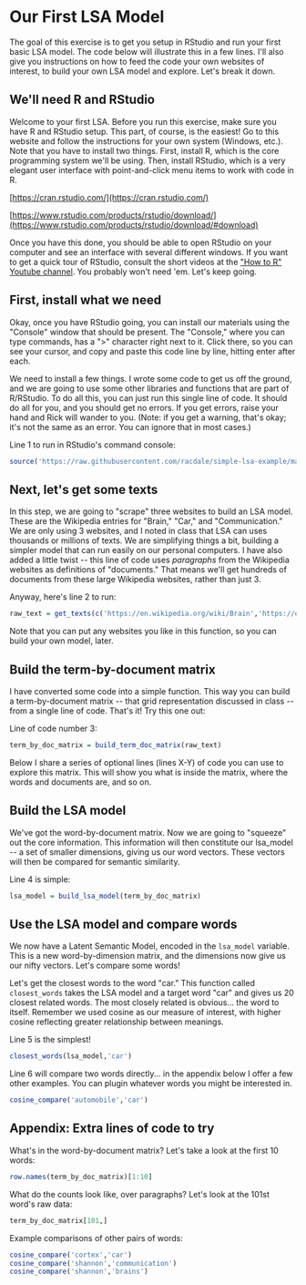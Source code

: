 # Our First LSA Model

The goal of this exercise is to get you setup in RStudio and run your first basic LSA model. The code below will illustrate this in a few lines. I'll also give you instructions on how to feed the code your own websites of interest, to build your own LSA model and explore. Let's break it down.

## We'll need R and RStudio

Welcome to your first LSA. Before you run this exercise, make sure you have R and RStudio setup. This part, of course, is the easiest! Go to this website and follow the instructions for your own system (Windows, etc.). Note that you have to install two things. First, install R, which is the core programming system we'll be using. Then, install RStudio, which is a very elegant user interface with point-and-click menu items to work with code in R.

[https://cran.rstudio.com/](https://cran.rstudio.com/)

[https://www.rstudio.com/products/rstudio/download/](https://www.rstudio.com/products/rstudio/download/#download)

Once you have this done, you should be able to open RStudio on your computer and see an interface with several different windows. If you want to get a quick tour of RStudio, consult the short videos at the ["How to R" Youtube channel](https://www.youtube.com/channel/UCAeWj0GhZ94wuvOIYu1XVrg). You probably won't need 'em. Let's keep going.

## First, install what we need

Okay, once you have RStudio going, you can install our materials using the "Console" window that should be present. The "Console," where you can type commands, has a ">" character right next to it. Click there, so you can see your cursor, and copy and paste this code line by line, hitting enter after each. 

We need to install a few things. I wrote some code to get us off the ground, and we are going to use some other libraries and functions that are part of R/RStudio. To do all this, you can just run this single line of code. It should do all for you, and you should get no errors. If you get errors, raise your hand and Rick will wander to you. (Note: if you get a warning, that's okay; it's not the same as an error. You can ignore that in most cases.)

Line 1 to run in RStudio's command console:

```r
source('https://raw.githubusercontent.com/racdale/simple-lsa-example/master/lsa_functions.R')
```

## Next, let's get some texts

In this step, we are going to "scrape" three websites to build an LSA model. These are the Wikipedia entries for "Brain," "Car," and "Communication." We are only using 3 websites, and I noted in class that LSA can uses thousands or millions of texts. We are simplifying things a bit, building a simpler model that can run easily on our personal computers. I have also added a little twist -- this line of code uses *paragraphs* from the Wikipedia websites as definitions of "documents." That means we'll get hundreds of documents from these large Wikipedia websites, rather than just 3. 

Anyway, here's line 2 to run:

```r
raw_text = get_texts(c('https://en.wikipedia.org/wiki/Brain','https://en.wikipedia.org/wiki/Car','https://en.wikipedia.org/wiki/Communication'))
```

Note that you can put any websites you like in this function, so you can build your own model, later.

## Build the term-by-document matrix

I have converted some code into a simple function. This way you can build a term-by-document matrix -- that grid representation discussed in class -- from a single line of code. That's it! Try this one out:

Line of code number 3:

```r
term_by_doc_matrix = build_term_doc_matrix(raw_text)
```

Below I share a series of optional lines (lines X-Y) of code you can use to explore this matrix. This will show you what is inside the matrix, where the words and documents are, and so on.

## Build the LSA model

We've got the word-by-document matrix. Now we are going to "squeeze" out the core information. This information will then constitute our lsa_model -- a set of smaller dimensions, giving us our word vectors. These vectors will then be compared for semantic similarity.

Line 4 is simple:

```r
lsa_model = build_lsa_model(term_by_doc_matrix)
```

## Use the LSA model and compare words

We now have a Latent Semantic Model, encoded in the `lsa_model` variable. This is a new word-by-dimension matrix, and the dimensions now give us our nifty vectors. Let's compare some words!

Let's get the closest words to the word "car." This function called `closest_words` takes the LSA model and a target word "car" and gives us 20 closest related words. The most closely related is obvious... the word to itself. Remember we used cosine as our measure of interest, with higher cosine reflecting greater relationship between meanings.

Line 5 is the simplest!

```r
closest_words(lsa_model,'car')
```

Line 6 will compare two words directly... in the appendix below I offer a few other examples. You can plugin whatever words you might be interested in.

```r
cosine_compare('automobile','car')
```

## Appendix: Extra lines of code to try

What's in the word-by-document matrix? Let's take a look at the first 10 words:

```r
row.names(term_by_doc_matrix)[1:10]
```

What do the counts look like, over paragraphs? Let's look at the 101st word's raw data:

```r
term_by_doc_matrix[101,]
```

Example comparisons of other pairs of words:

```r
cosine_compare('cortex','car')
cosine_compare('shannon','communication')
cosine_compare('shannon','brains')
```




